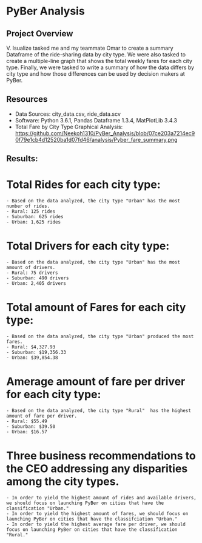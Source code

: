 # PyBer Analysis

## Project Overview
V. Isualize tasked me and my teammate Omar to create a summary Dataframe of the ride-sharing data by city type. We were also tasked to create a multiple-line graph that shows the total weekly fares for each city type. Finally, we were tasked to write a summary of how the data differs by city type and how those differences can be used by decision makers at PyBer.

## Resources
- Data Sources: city_data.csv, ride_data.scv
- Software: Python 3.6.1, Pandas Dataframe 1.3.4, MatPlotLib 3.4.3
- Total Fare by City Type Graphical Analysis: https://github.com/Neekoh1310/PyBer_Analysis/blob/07ce203a7214ec90f79e1cb4d12520ba1d07fd46/analysis/Pyber_fare_summary.png

## Results:

# Total Rides for each city type:
    - Based on the data analyzed, the city type "Urban" has the most number of rides.
    - Rural: 125 rides
    - Suburban: 625 rides
    - Urban: 1,625 rides
    
# Total Drivers for each city type:
    - Based on the data analyzed, the city type "Urban" has the most amount of drivers.
    - Rural: 75 drivers
    - Suburban: 490 drivers
    - Urban: 2,405 drivers
    
# Total amount of Fares for each city type:
    - Based on the data analyzed, the city type "Urban" produced the most fares.
    - Rural: $4,327.93
    - Suburban: $19,356.33
    - Urban: $39,854.38
 
 # Amerage amount of fare per driver for each city type:
    - Based on the data analyzed, the city type "Rural"  has the highest amount of fare per driver.
    - Rural: $55.49
    - Suburban: $39.50
    - Urban: $16.57
        
 # Three business recommendations to the CEO addressing any disparities among the city types.
    - In order to yield the highest amount of rides and available drivers, we should focus on launching PyBer on cities that have the classification "Urban."
    - In order to yield the highest amount of fares, we should focus on launching PyBer on cities that have the classifciation "Urban."
    - In order to yield the highest average fare per driver, we should focus on launching PyBer on cities that have the classification "Rural."
